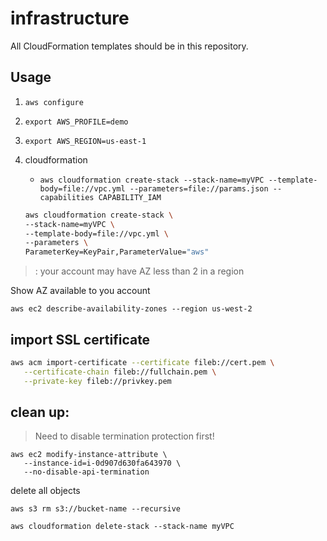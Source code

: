 # infrastructure

All CloudFormation templates should be in this repository.

## Usage

1. `aws configure`
2. `export AWS_PROFILE=demo`
3. `export AWS_REGION=us-east-1`
4. cloudformation
   + `aws cloudformation create-stack --stack-name=myVPC --template-body=file://vpc.yml --parameters=file://params.json --capabilities CAPABILITY_IAM`

   ``` bash
   aws cloudformation create-stack \
   --stack-name=myVPC \
   --template-body=file://vpc.yml \
   --parameters \
   ParameterKey=KeyPair,ParameterValue="aws"
   ```

> : your account may have AZ less than 2 in a region

Show AZ available to you account

`aws ec2 describe-availability-zones --region us-west-2`


## import SSL certificate
```bash
aws acm import-certificate --certificate fileb://cert.pem \
   --certificate-chain fileb://fullchain.pem \
   --private-key fileb://privkey.pem 
```

## clean up:

> Need to disable termination protection first!

```
aws ec2 modify-instance-attribute \
   --instance-id=i-0d907d630fa643970 \
   --no-disable-api-termination
```

delete all objects

`aws s3 rm s3://bucket-name --recursive`

`aws cloudformation delete-stack --stack-name myVPC`

